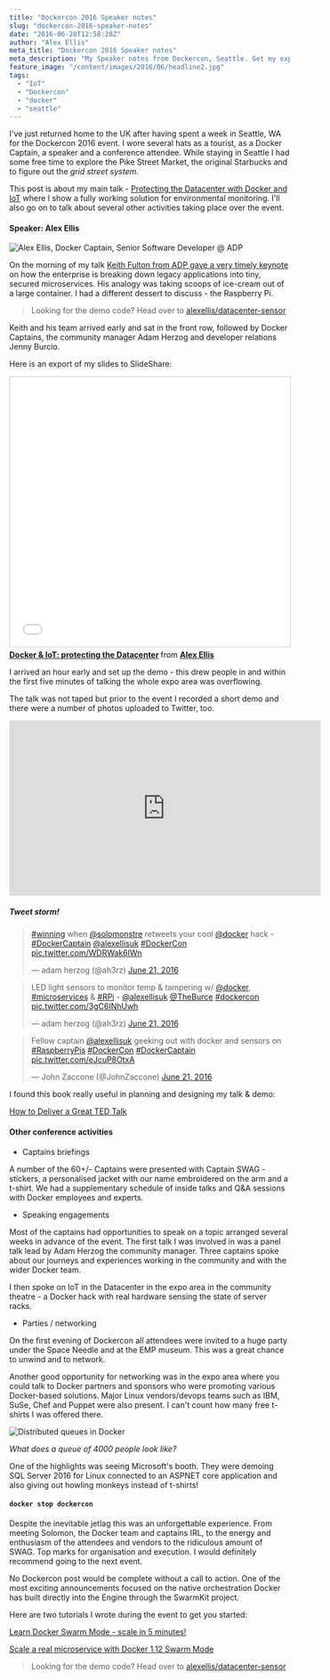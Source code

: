 ```yaml
---
title: "Dockercon 2016 Speaker notes"
slug: "dockercon-2016-speaker-notes"
date: "2016-06-28T12:58:28Z"
author: "Alex Ellis"
meta_title: "Dockercon 2016 Speaker notes"
meta_description: "My Speaker notes from Dockercon, Seattle. Get my experiences as a speaker - meeting the team, captains and demoing IoT on stage in the capital of coffee"
feature_image: "/content/images/2016/06/headline2.jpg"
tags:
  - "IoT"
  - "Dockercon"
  - "docker"
  - "seattle"
---
```


I've just returned home to the UK after having spent a week in Seattle, WA for the Dockercon 2016 event. I wore several hats as a tourist, as a Docker Captain, a speaker and a conference attendee. While staying in Seattle I had some free time to explore the Pike Street Market, the original Starbucks and to figure out the *grid street system*.

This post is about my main talk - [Protecting the Datacenter with Docker and IoT](https://github.com/alexellis/datacenter-sensor) where I show a fully working solution for environmental monitoring. I'll also go on to talk about several other activities taking place over the event.

#### Speaker: Alex Ellis

![Alex Ellis, Docker Captain, Senior Software Developer @ ADP](/content/images/2016/06/badge.jpg)

On the morning of my talk [Keith Fulton from ADP gave a very timely keynote](https://www.youtube.com/watch?v=4ywzwCmML2Y) on how the enterprise is breaking down legacy applications into tiny, secured microservices. His analogy was taking scoops of ice-cream out of a large container. I had a different dessert to discuss - the Raspberry Pi.

> Looking for the demo code? Head over to [alexellis/datacenter-sensor](https://github.com/alexellis/datacenter-sensor)

Keith and his team arrived early and sat in the front row, followed by Docker Captains, the community manager Adam Herzog and developer relations Jenny Burcio.

Here is an export of my slides to SlideShare:

<iframe src="//www.slideshare.net/slideshow/embed_code/key/uZKwDUhbpGahGD" width="595" height="485" frameborder="0" marginwidth="0" marginheight="0" scrolling="no" style="border:1px solid #CCC; border-width:1px; margin-bottom:5px; max-width: 100%;" allowfullscreen> </iframe> <div style="margin-bottom:5px"> <strong> <a href="//www.slideshare.net/AlexEllis11/docker-iot-protecting-the-datacenter" title="Docker &amp; IoT: protecting the Datacenter" target="_blank">Docker &amp; IoT: protecting the Datacenter</a> </strong> from <strong><a href="//www.slideshare.net/AlexEllis11" target="_blank">Alex Ellis</a></strong> </div>

I arrived an hour early and set up the demo - this drew people in and within the first five minutes of talking the whole expo area was overflowing.

The talk was not taped but prior to the event I recorded a short demo and there were a number of photos uploaded to Twitter, too.

<iframe width="560" height="315" src="https://www.youtube.com/embed/NzrxwsAs_Vw" frameborder="0" allowfullscreen></iframe>

##### Tweet storm!

<blockquote class="twitter-tweet" data-lang="en"><p lang="en" dir="ltr"><a href="https://twitter.com/hashtag/winning?src=hash">#winning</a> when <a href="https://twitter.com/solomonstre">@solomonstre</a> retweets your cool <a href="https://twitter.com/docker">@docker</a> hack - <a href="https://twitter.com/hashtag/DockerCaptain?src=hash">#DockerCaptain</a> <a href="https://twitter.com/alexellisuk">@alexellisuk</a> <a href="https://twitter.com/hashtag/DockerCon?src=hash">#DockerCon</a> <a href="https://t.co/WDRWak6IWn">pic.twitter.com/WDRWak6IWn</a></p>&mdash; adam herzog (@ah3rz) <a href="https://twitter.com/ah3rz/status/745381202798878720">June 21, 2016</a></blockquote> <script async src="//platform.twitter.com/widgets.js" charset="utf-8"></script>


<blockquote class="twitter-tweet" data-lang="en"><p lang="en" dir="ltr">LED light sensors to monitor temp &amp; tampering w/ <a href="https://twitter.com/docker">@docker</a>, <a href="https://twitter.com/hashtag/microservices?src=hash">#microservices</a> &amp; <a href="https://twitter.com/hashtag/RPi?src=hash">#RPi</a> - <a href="https://twitter.com/alexellisuk">@alexellisuk</a> <a href="https://twitter.com/TheBurce">@TheBurce</a> <a href="https://twitter.com/hashtag/dockercon?src=hash">#dockercon</a> <a href="https://t.co/3gC6INhUwh">pic.twitter.com/3gC6INhUwh</a></p>&mdash; adam herzog (@ah3rz) <a href="https://twitter.com/ah3rz/status/745384121568919552">June 21, 2016</a></blockquote> <script async src="//platform.twitter.com/widgets.js" charset="utf-8"></script>

<blockquote class="twitter-tweet" data-lang="en"><p lang="en" dir="ltr">Fellow captain <a href="https://twitter.com/alexellisuk">@alexellisuk</a> geeking out with docker and sensors on <a href="https://twitter.com/hashtag/RaspberryPis?src=hash">#RaspberryPis</a> <a href="https://twitter.com/hashtag/DockerCon?src=hash">#DockerCon</a> <a href="https://twitter.com/hashtag/DockerCaptain?src=hash">#DockerCaptain</a> <a href="https://t.co/eJcuP8OtxA">pic.twitter.com/eJcuP8OtxA</a></p>&mdash; John Zaccone (@JohnZaccone) <a href="https://twitter.com/JohnZaccone/status/745384208260988928">June 21, 2016</a></blockquote> <script async src="//platform.twitter.com/widgets.js" charset="utf-8"></script>

I found this book really useful in planning and designing my talk & demo:

[How to Deliver a Great TED Talk](https://www.amazon.co.uk/How-Deliver-Great-TED-Talk-ebook/dp/B00BRYDKM8)

#### Other conference activities

* Captains briefings

A number of the 60+/- Captains were presented with Captain SWAG - stickers, a personalised jacket with our name embroidered on the arm and a t-shirt. We had a supplementary schedule of inside talks and Q&A sessions with Docker employees and experts.

* Speaking engagements

Most of the captains had opportunities to speak on a topic arranged several weeks in advance of the event. The first talk I was involved in was a panel talk lead by Adam Herzog the community manager. Three captains spoke about our journeys and experiences working in the community and with the wider Docker team.
  
I then spoke on IoT in the Datacenter in the expo area in the community theatre - a Docker hack with real hardware sensing the state of server racks.

* Parties / networking

On the first evening of Dockercon all attendees were invited to a huge party under the Space Needle and at the EMP museum. This was a great chance to unwind and to network.

Another good opportunity for networking was in the expo area where you could talk to Docker partners and sponsors who were promoting various Docker-based solutions. Major Linux vendors/devops teams such as IBM, SuSe, Chef and Puppet were also present. I can't count how many free t-shirts I was offered there.

![Distributed queues in Docker](/content/images/2016/06/queues.jpg)

*What does a queue of 4000 people look like?*

One of the highlights was seeing Microsoft's booth. They were demoing SQL Server 2016 for Linux connected to an ASPNET core application and also giving out howling monkeys instead of t-shirts!

#### `docker stop dockercon`
Despite the inevitable jetlag this was an unforgettable experience. From meeting Solomon, the Docker team and captains IRL, to the energy and enthusiasm of the attendees and vendors to the ridiculous amount of SWAG. Top marks for organisation and execution. I would definitely recommend going to the next event.

No Dockercon post would be complete without a call to action. One of the most exciting announcements focused on the native orchestration Docker has built directly into the Engine through the SwarmKit project.

Here are two tutorials I wrote during the event to get you started:

[Learn Docker Swarm Mode - scale in 5 minutes!](http://blog.alexellis.io/docker-swarm-mode-part1/)

[Scale a real microservice with Docker 1.12 Swarm Mode](http://blog.alexellis.io/microservice-swarm-mode/)

> Looking for the demo code? Head over to [alexellis/datacenter-sensor](https://github.com/alexellis/datacenter-sensor)